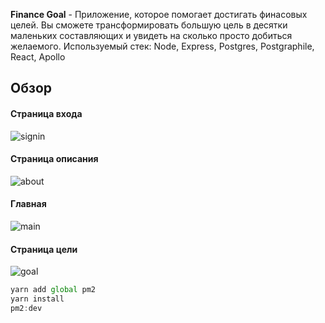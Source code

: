 **Finance Goal** - Приложение, которое помогает достигать финасовых целей. Вы сможете трансформировать большую цель в десятки маленьких составляющих и увидеть на сколько просто добиться желаемого.
Используемый стек: Node, Express, Postgres, Postgraphile, React, Apollo

## Обзор
#### Страница входа
![signin](https://github.com/anton-iavorskii/moneyBox/blob/master/readme-assets/Login.png)
#### Страница описания
![about](https://github.com/anton-iavorskii/moneyBox/blob/master/readme-assets/About.png)
#### Главная
![main](https://github.com/anton-iavorskii/moneyBox/blob/master/readme-assets/Main.png)
#### Страница цели
![goal](https://github.com/anton-iavorskii/moneyBox/blob/master/readme-assets/Goal.png)

```js
yarn add global pm2
yarn install
pm2:dev
```
